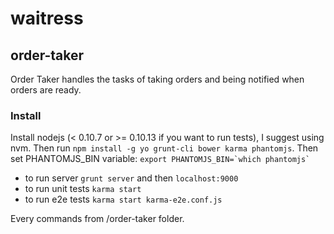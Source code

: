 waitress
========

order-taker
-----------
Order Taker handles the tasks of taking orders and being notified when orders are ready. 

### Install
Install nodejs (< 0.10.7 or >= 0.10.13 if you want to run tests), I suggest using nvm. Then run `npm install -g yo grunt-cli bower karma phantomjs`.
Then set PHANTOMJS_BIN variable: ``export PHANTOMJS_BIN=`which phantomjs` ``

* to run server `grunt server` and then `localhost:9000`
* to run unit tests `karma start` 
* to run e2e tests `karma start karma-e2e.conf.js` 

Every commands from /order-taker folder.